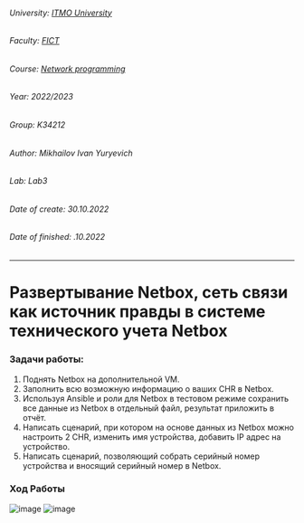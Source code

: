 ###### University: [ITMO University](https://itmo.ru/ru/)
###### Faculty: [FICT](https://fict.itmo.ru)
###### Course: [Network programming](https://github.com/itmo-ict-faculty/network-programming)
###### Year: 2022/2023
###### Group: K34212
###### Author: Mikhailov Ivan Yuryevich
###### Lab: Lab3
###### Date of create: 30.10.2022
###### Date of finished: .10.2022
***
# Развертывание Netbox, сеть связи как источник правды в системе технического учета Netbox
### Задачи работы:
1. Поднять Netbox на дополнительной VM.
2. Заполнить всю возможную информацию о ваших CHR в Netbox.
3. Используя Ansible и роли для Netbox в тестовом режиме сохранить все данные из Netbox в отдельный файл, результат приложить в отчёт.
4. Написать сценарий, при котором на основе данных из Netbox можно настроить 2 CHR, изменить имя устройства, добавить IP адрес на устройство.
5. Написать сценарий, позволяющий собрать серийный номер устройства и вносящий серийный номер в Netbox.

### Ход Работы
![image](https://user-images.githubusercontent.com/56927592/198874933-de628acc-d94f-4352-b1da-0ad9d66e4a12.png)
![image](https://user-images.githubusercontent.com/56927592/198881832-2cfde3b2-3019-43d9-960a-63380c9c5cd5.png)

